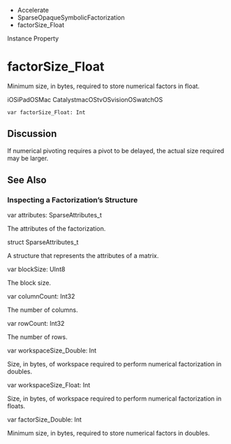 

- Accelerate
- SparseOpaqueSymbolicFactorization
-  factorSize_Float 

Instance Property

# factorSize_Float

Minimum size, in bytes, required to store numerical factors in float.

iOSiPadOSMac CatalystmacOStvOSvisionOSwatchOS

``` source
var factorSize_Float: Int
```

## Discussion

If numerical pivoting requires a pivot to be delayed, the actual size required may be larger.

## See Also

### Inspecting a Factorization’s Structure

var attributes: SparseAttributes_t

The attributes of the factorization.

struct SparseAttributes_t

A structure that represents the attributes of a matrix.

var blockSize: UInt8

The block size.

var columnCount: Int32

The number of columns.

var rowCount: Int32

The number of rows.

var workspaceSize_Double: Int

Size, in bytes, of workspace required to perform numerical factorization in doubles.

var workspaceSize_Float: Int

Size, in bytes, of workspace required to perform numerical factorization in floats.

var factorSize_Double: Int

Minimum size, in bytes, required to store numerical factors in doubles.

